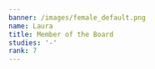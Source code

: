 ```yaml
---
banner: /images/female_default.png
name: Laura
title: Member of the Board
studies: '-'
rank: 7
---
```


